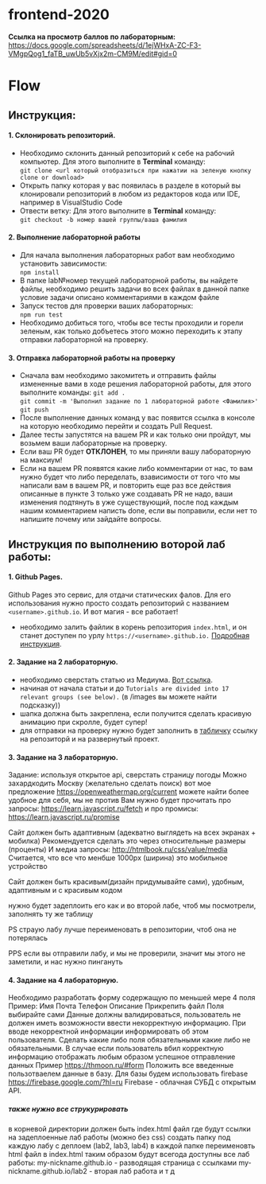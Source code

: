 # frontend-2020

**Ссылка на просмотр баллов по лабораторным:** https://docs.google.com/spreadsheets/d/1ejWHxA-ZC-F3-VMgpQog1_faTB_uwUb5vXjx2m-CM9M/edit#gid=0 

# Flow 

## Инструкция:
#### 1. Склонировать репозиторий.
-  Необходимо склонить данный репозиторий к себе на рабочий компьютер.
  Для этого выполните в **Terminal** команду:  
  `git clone <url который отобразиться при нажатии на зеленую кнопку clone or download>`
- Открыть папку которая у вас появилась в разделе в который вы клонировали репозиторий в любом из редакторов кода или IDE, например в VisualStudio Code
- Отвести ветку:
  Для этого выполните в **Terminal** команду:  
  `git checkout -b номер вашей группы/ваша фамилия`

#### 2. Выполнение лабораторной работы
- Для начала выполнения лабораторных работ вам необходимо установить зависимости:  
  `npm install`
- В папке lab№номер текущей лабораторной работы, вы найдете файлы, необходимо решить задачи во всех файлах в данной папке условие задачи описано комментариями в каждом файле
- Запуск тестов для проверки ваших лабораторных:  
  `npm run test`
- Необходимо добиться того, чтобы все тесты проходили и горели зеленым, как только добъетесь этого можно переходить к этапу отправки лабораторной на проверку.

#### 3. Отправка лабораторной работы на проверку
- Сначала вам необходимо закомитеть и отправить файлы измененные вами в ходе решения лабораторной работы, для этого выполните команды:
  `git add .`  
  `git commit -m 'Выполнил задание по 1 лабораторной работе <Фамилия>'`  
  `git push`  
- После выполнение данных команд у вас появится ссылка в консоле на которую необходимо перейти и создать Pull Request.
- Далее тесты запустятся на вашем PR и как только они пройдут, мы возьмем ваши лабораторные на проверку.
- Если ваш PR будет **ОТКЛОНЕН**, то мы приняли вашу лабораторную на максиум!
- Если на вашем PR появятся какие либо комментарии от нас, то вам нужно будет что либо переделать, взависимости от того что мы написали вам в вашем PR, и повторить еще раз все действия описанные в пункте 3 только уже создавать PR не надо, ваши изменения подтянуть в уже существующий, после под каждым нашим комментарием написть done, если вы поправили, если нет то напишите почему или зайдайте вопросы.

## Инструкция по выполнению воторой лаб работы:
#### 1. Github Pages.
Github Pages это сервис, для отдачи статических фалов.
Для его использования нужно просто создать репозиторий с названием `<username>.github.io`.
И вот магия - все работает!
- необходимо залить файлик в корень репозитория `index.html`, и он станет доступен по урлу `https://<username>.github.io.`
[Подробная инструкция](https://pages.github.com/).
#### 2. Задание на 2 лабораторную.
- необходимо сверстать статью из Медиума. [Вот ссылка](https://medium.mybridge.co/learn-javascript-from-top-50-articles-for-the-past-year-v-2019-57a26f277f47).
- начиная от начала статьи и до `Tutorials are divided into 17 relevant groups (see below).` (в /images вы можете найти подсказку))
- шапка должна быть закреплена, если получится сделать красивую анимацию при скролле, будет супер!
- для отправки на проверку нужно будет заполнить в [табличку](https://docs.google.com/spreadsheets/d/17eyaUMGS_Sl31opHd77E1FHko6_u_FvFGolfbuM8FME/edit#gid=0) ссылку на репозиторй и на развернутый проект.
  
#### 3. Задание на 3 лабораторную.
Задание: используя открытое api, сверстать страницу погоды
Можно захардкодить Москву (желательно сделать поиск)
вот мое предложение
https://openweathermap.org/current
можете найти более удобное для себя, мы не против
Вам нужно будет прочитать про запросы:
https://learn.javascript.ru/fetch
и про промисы:
https://learn.javascript.ru/promise

Сайт должен быть адаптивным (адекватно выглядеть на всех экранах + мобилка)
Рекомендуется сделать это через относительные размеры (проценты)
И медиа запросы:
http://htmlbook.ru/css/value/media
Считается, что все что менбше 1000px (ширина) это мобильное устройство

Сайт должен быть красивым(дизайн придумывайте сами), удобным, адаптивным и с красивым кодом

нужно будет задеплоить его как и во второй лабе, чтоб мы посмотрели, заполнять ту же таблицу

PS страую лабу лучше переименовать в репозитории, чтоб она не потерялась

PPS если вы отправили лабу, и мы не проверили, значит мы этого не заметили, и нас нужно пингануть


#### 4. Задание на 4 лабораторную.
Необходимо разработать форму содержащую по меньшей мере 4 поля
Пример: Имя Почта Телефон Описание Прикрепить файл
Поля выбирайте сами
Данные должны валидироваться, пользователь не должен иметь возможности ввести некорректную информацию. При вводе некорректной информации информировать об этом пользователя. 
Сделать какие либо поля обязательными какие либо не обязательными.
В случае если пользователь вбил корректную информацию отображать любым образом успешное отправление данных
Пример 
https://thmoon.ru/#form
Положить все введенные пользотваелем данные в базу. Для базы будем использовать firebase 
https://firebase.google.com/?hl=ru
Firebase - облачная СУБД с открытым API.

##### также нужно все струкурировать
в корневой директории должен быть index.html файл где будут ссылки на задеплоенные лаб работы (можно без css)
создать папку под каждую лабу с деплоем (lab2, lab3, lab4)
в каждой папке переименовть html файл в index.html
таким образом будут всегода доступны все лаб работы:
my-nickname.github.io - разводящая страница с ссылками
my-nickname.github.io/lab2 - вторая лаб работа и т д


